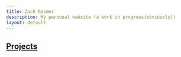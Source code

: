 ```yaml
---
title: Zach Resmer
description: My personal website (a work in progress(obviously))
layout: default
---
```

## [Projects](./projects.md)
